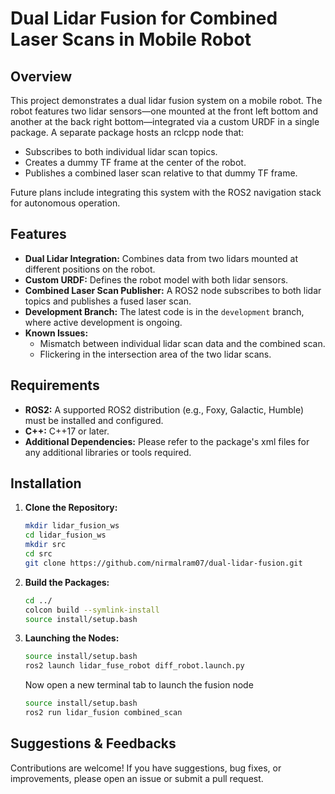 # Dual Lidar Fusion for Combined Laser Scans in Mobile Robot

## Overview
This project demonstrates a dual lidar fusion system on a mobile robot. The robot features two lidar sensors—one mounted at the front left bottom and another at the back right bottom—integrated via a custom URDF in a single package. A separate package hosts an rclcpp node that:
- Subscribes to both individual lidar scan topics.
- Creates a dummy TF frame at the center of the robot.
- Publishes a combined laser scan relative to that dummy TF frame.

Future plans include integrating this system with the ROS2 navigation stack for autonomous operation.

## Features
- **Dual Lidar Integration:** Combines data from two lidars mounted at different positions on the robot.
- **Custom URDF:** Defines the robot model with both lidar sensors.
- **Combined Laser Scan Publisher:** A ROS2 node subscribes to both lidar topics and publishes a fused laser scan.
- **Development Branch:** The latest code is in the `development` branch, where active development is ongoing.
- **Known Issues:**
  - Mismatch between individual lidar scan data and the combined scan.
  - Flickering in the intersection area of the two lidar scans.

## Requirements
- **ROS2:** A supported ROS2 distribution (e.g., Foxy, Galactic, Humble) must be installed and configured.
- **C++:** C++17 or later.
- **Additional Dependencies:** Please refer to the package's xml files for any additional libraries or tools required.


## Installation
1. **Clone the Repository:**
   
   ```bash
   mkdir lidar_fusion_ws
   cd lidar_fusion_ws
   mkdir src
   cd src
   git clone https://github.com/nirmalram07/dual-lidar-fusion.git

2. **Build the Packages:**
   
   ```bash
   cd ../
   colcon build --symlink-install
   source install/setup.bash
   
3. **Launching the Nodes:**
   
      ```bash
      source install/setup.bash 
      ros2 launch lidar_fuse_robot diff_robot.launch.py
      ```
   Now open a new terminal tab to launch the fusion node
   
      ```bash
      source install/setup.bash
      ros2 run lidar_fusion combined_scan
      ```

## Suggestions & Feedbacks

Contributions are welcome! If you have suggestions, bug fixes, or improvements, please open an issue or submit a pull request.

